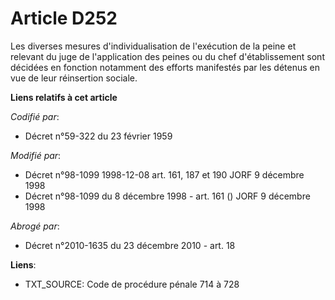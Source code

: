 # Article D252

Les diverses mesures d'individualisation de l'exécution de la peine et relevant du juge de l'application des peines ou du
chef d'établissement sont décidées en fonction notamment des efforts manifestés par les détenus en vue de leur réinsertion
sociale.

**Liens relatifs à cet article**

_Codifié par_:

  - Décret n°59-322 du 23 février 1959

_Modifié par_:

  - Décret n°98-1099 1998-12-08 art. 161, 187 et 190 JORF 9 décembre 1998
  - Décret n°98-1099 du 8 décembre 1998 - art. 161 () JORF 9 décembre 1998

_Abrogé par_:

  - Décret n°2010-1635 du 23 décembre 2010 - art. 18

**Liens**:

  - TXT_SOURCE: Code de procédure pénale 714 à 728
